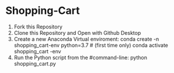 # Shopping-Cart

1. Fork this Repository 
2. Clone this Repository and Open with Github Desktop
3. Create a new Anaconda Virtual enviroment:
   conda create -n shopping_cart-env python=3.7 # (first time only)
   conda activate shopping_cart -env
4. Run the Python script from the #command-line:
   python shopping_cart.py


